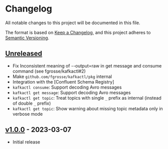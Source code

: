 # Changelog
All notable changes to this project will be documented in this file.

The format is based on [Keep a Changelog](https://keepachangelog.com/en/1.0.0/),
and this project adheres to [Semantic Versioning](https://semver.org/spec/v2.0.0.html).

## [Unreleased]
- Fix Inconsistent meaning of --output=raw in get message and consume command (see fgrosse/kafkactl#2)
- Make `github.com/fgrosse/kafkactl/pkg` internal
- Integration with the [Confluent Schema Registry]
- `kafkactl consume`: Support decoding Avro messages
- `kafkactl get message`: Support decoding Avro messages
- `kafkactl get topic`: Treat topics with single `_` prefix as internal (instead of double `_` prefix)
- `kafkactl get topic`: Show warning about missing topic metadata only in verbose mode

## [v1.0.0] - 2023-03-07
- Initial release

[Unreleased]: https://github.com/fgrosse/kafkactl/compare/v1.0.0...HEAD
[v1.0.0]: https://github.com/fgrosse/kafkactl/releases/tag/v1.0.0

[schema-registry]: https://docs.confluent.io/platform/current/schema-registry/index.html
